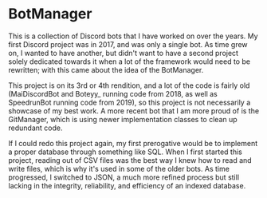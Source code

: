 # BotManager
This is a collection of Discord bots that I have worked on over the years. My first Discord project was in 2017, and was only a single bot. As time grew on, I wanted to have another, but didn't want to have a second project solely dedicated towards it when a lot of the framework would need to be rewritten; with this came about the idea of the BotManager.

This project is on its 3rd or 4th rendition, and a lot of the code is fairly old (MaiDiscordBot and Boteyy_ running code from 2018, as well as SpeedrunBot running code from 2019), so this project is not necessarily a showcase of my best work. A more recent bot that I am more proud of is the GitManager, which is using newer implementation classes to clean up redundant code.

If I could redo this project again, my first prerogative would be to implement a proper database through something like SQL. When I first started this project, reading out of CSV files was the best way I knew how to read and write files, which is why it's used in some of the older bots. As time progressed, I switched to JSON, a much more refined process but still lacking in the integrity, reliability, and efficiency of an indexed database.

